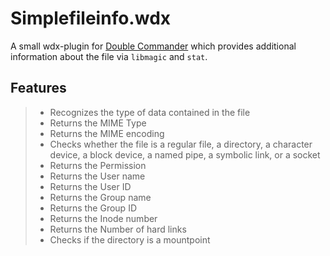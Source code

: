 Simplefileinfo.wdx
==================

A small wdx-plugin for [Double Commander](http://doublecmd.sourceforge.io) which provides additional information about the file via `libmagic` and `stat`.

Features
--------

> - Recognizes the type of data contained in the file
> - Returns the MIME Type
> - Returns the MIME encoding
> - Checks whether the file is a regular file, a directory, a character device, a block device, a named pipe, a symbolic link, or a socket
> - Returns the Permission
> - Returns the User name
> - Returns the User ID
> - Returns the Group name
> - Returns the Group ID
> - Returns the Inode number
> - Returns the Number of hard links
> - Checks if the directory is a mountpoint